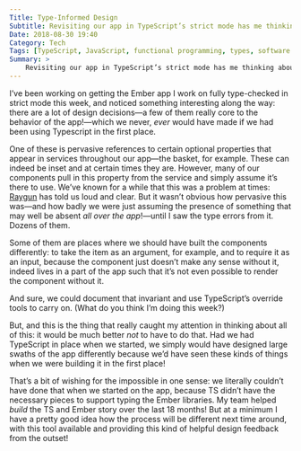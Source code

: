 ```yaml
---
Title: Type-Informed Design
Subtitle: Revisiting our app in TypeScript’s strict mode has me thinking about what we’d do different if we had this input in the first place.
Date: 2018-08-30 19:40
Category: Tech
Tags: [TypeScript, JavaScript, functional programming, types, software development, Ember.js]
Summary: >
    Revisiting our app in TypeScript’s strict mode has me thinking about what we’d do different if we had this input in the first place.
---
```


I’ve been working on getting the Ember app I work on fully type-checked in strict mode this week, and  noticed something interesting along the way: there are a lot of design decisions—a few of them really core to the behavior of the app!—which we never, *ever* would have made if we had been using Typescript in the first place.

One of these is pervasive references to certain optional properties that appear in services throughout our app—the basket, for example. These can indeed be inset and at certain times they are. However, many of our components pull in this property from the service and simply assume it’s there to use. We’ve known for a while that this was a problem at times: [Raygun](https://raygun.com/) has told us loud and clear. But it wasn’t obvious how pervasive this was—and how badly we were just assuming the presence of something that may well be absent *all over the app*!—until I saw the type errors from it. Dozens of them.

Some of them are places where we should have built the components differently: to take the item as an argument, for example, and to require it as an input, because the component just doesn’t make any sense without it, indeed lives in a part of the app such that it’s not even possible to render the component without it.

And sure, we could document that invariant and use TypeScript’s override tools to carry on. (What do you think I’m doing this week?)

But, and this is the thing that really caught my attention in thinking about all of this: it would be much better *not* to have to do that. Had we had TypeScript in place when we started, we simply would have designed large swaths of the app differently because we’d have seen these kinds of things when we were building it in the first place!

That’s a bit of wishing for the impossible in one sense: we literally couldn’t have done that when we started on the app, because TS didn’t have the necessary pieces to support typing the Ember libraries. My team helped *build* the TS and Ember story over the last 18 months! But at a minimum I have a pretty good idea how the process will be different next time around, with this tool available and providing this kind of helpful design feedback from the outset!
